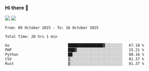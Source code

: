 ### Hi there 👋️

![](https://komarev.com/ghpvc/?username=Loner1024)
![](https://hit.yhype.me/github/profile?account_id=20189164)

<!--START_SECTION:waka-->

```txt
From: 09 October 2025 - To: 16 October 2025

Total Time: 20 hrs 1 min

Go                           ████████████████▓░░░░░░░░   67.18 %
PHP                          ███▓░░░░░░░░░░░░░░░░░░░░░   15.21 %
Python                       ██░░░░░░░░░░░░░░░░░░░░░░░   08.16 %
CSV                          ▒░░░░░░░░░░░░░░░░░░░░░░░░   01.37 %
Rust                         ▒░░░░░░░░░░░░░░░░░░░░░░░░   01.37 %
```

<!--END_SECTION:waka-->



